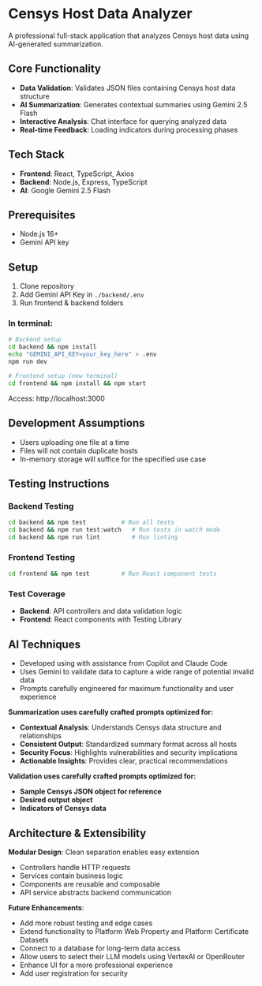 # Censys Host Data Analyzer

A professional full-stack application that analyzes Censys host data using AI-generated summarization.

## Core Functionality

- **Data Validation**: Validates JSON files containing Censys host data structure
- **AI Summarization**: Generates contextual summaries using Gemini 2.5 Flash
- **Interactive Analysis**: Chat interface for querying analyzed data
- **Real-time Feedback**: Loading indicators during processing phases

## Tech Stack

- **Frontend**: React, TypeScript, Axios
- **Backend**: Node.js, Express, TypeScript
- **AI**: Google Gemini 2.5 Flash

## Prerequisites

- Node.js 16+
- Gemini API key

## Setup

1. Clone repository
2. Add Gemini API Key in ```./backend/.env```
3. Run frontend & backend folders

### In terminal: 
```bash
# Backend setup
cd backend && npm install
echo "GEMINI_API_KEY=your_key_here" > .env
npm run dev

# Frontend setup (new terminal)
cd frontend && npm install && npm start
```

Access: http://localhost:3000

## Development Assumptions
- Users uploading one file at a time
- Files will not contain duplicate hosts
- In-memory storage will suffice for the specified use case

## Testing Instructions

### Backend Testing
```bash
cd backend && npm test          # Run all tests
cd backend && npm run test:watch   # Run tests in watch mode
cd backend && npm run lint         # Run linting
```

### Frontend Testing
```bash
cd frontend && npm test         # Run React component tests
```

### Test Coverage
- **Backend**: API controllers and data validation logic
- **Frontend**: React components with Testing Library

## AI Techniques
- Developed using with assistance from Copilot and Claude Code
- Uses Gemini to validate data to capture a wide range of potential invalid data
- Prompts carefully engineered for maximum functionality and user experience

**Summarization uses carefully crafted prompts optimized for:**
- **Contextual Analysis**: Understands Censys data structure and relationships
- **Consistent Output**: Standardized summary format across all hosts
- **Security Focus**: Highlights vulnerabilities and security implications
- **Actionable Insights**: Provides clear, practical recommendations

**Validation uses carefully crafted prompts optimized for:**
- **Sample Censys JSON object for reference**
- **Desired output object**
- **Indicators of Censys data**

## Architecture & Extensibility

**Modular Design**: Clean separation enables easy extension
- Controllers handle HTTP requests
- Services contain business logic
- Components are reusable and composable
- API service abstracts backend communication

**Future Enhancements**:
- Add more robust testing and edge cases
- Extend functionality to Platform Web Property and Platform Certificate Datasets
- Connect to a database for long-term data access
- Allow users to select their LLM models using VertexAI or OpenRouter
- Enhance UI for a more professional experience
- Add user registration for security